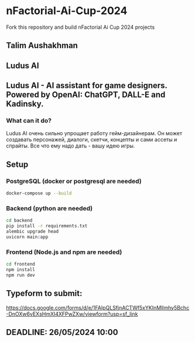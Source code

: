 # nFactorial-Ai-Cup-2024
Fork this repository and build nFactorial Ai Cup 2024 projects 

## Talim Aushakhman

## Ludus AI

## Ludus AI - AI assistant for game designers. Powered by OpenAI: ChatGPT, DALL-E and Kadinsky.

### What can it do?
Ludus AI очень сильно упрощает работу гейм-дизайнерам. Он может создавать персонажей, диалоги, скетчи, концепты и сами ассеты и спрайты. Все что ему надо дать - вашу идею игры.

## Setup

### PostgreSQL (docker or postgresql are needed)

```bash
docker-compose up --build
```

### Backend (python are needed)
```bash
cd backend
pip install -r requirements.txt
alembic upgrade head
uvicorn main:app
```

### Frontend (Node.js and npm are needed)
```bash
cd frontend
npm install
npm run dev
```

## Typeform to submit:
https://docs.google.com/forms/d/e/1FAIpQLSfjnACTWf5xYKInMllmhy5Bchc-DnOXw6vEXsHmXI4XFPwZXw/viewform?usp=sf_link

## DEADLINE: 26/05/2024 10:00
